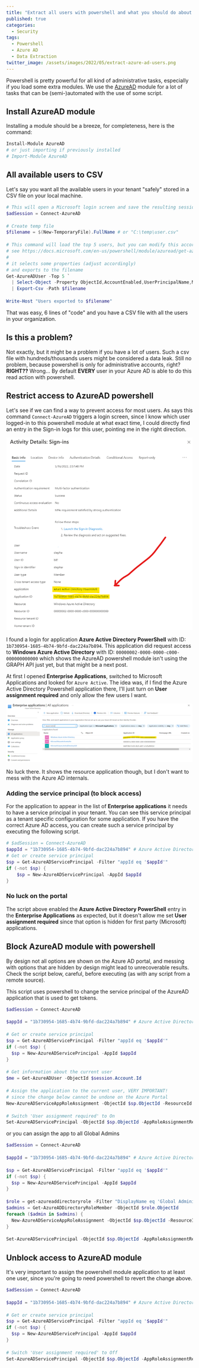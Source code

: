 ```yaml
---
title: "Extract all users with powershell and what you should do about it"
published: true
categories:
  - Security
tags:
  - Powershell
  - Azure AD
  - Data Extraction
twitter_image: /assets/images/2022/05/extract-azure-ad-users.png
---
```


Powershell is pretty powerful for all kind of administrative tasks, especially if you load some extra modules. We use the [AzureAD](https://docs.microsoft.com/en-us/powershell/module/azuread/) module for a lot of tasks that can be (semi-)automated with the use of some script.

<!--more-->

## Install AzureAD module

Installing a module should be a breeze, for completeness, here is the command:

```powershell
Install-Module AzureAD
# or just importing if previously installed
# Import-Module AzureAD
```

## All available users to CSV

Let's say you want all the available users in your tenant "safely" stored in a CSV file on your local machine.

```powershell
# This will open a Microsoft login screen and save the resulting session
$adSession = Connect-AzureAD

# Create temp file
$filename = $(New-TemporaryFile).FullName # or "C:\temp\user.csv"

# This command will load the top 5 users, but you can modify this accordingly
# see https://docs.microsoft.com/en-us/powershell/module/azuread/get-azureaduser
#
# it selects some properties (adjust accordingly)
# and exports to the filename
Get-AzureADUser -Top 5 `
  | Select-Object -Property ObjectId,AccountEnabled,UserPrincipalName,Mail,GivenName,Surname,DisplayName `
  | Export-Csv -Path $filename

Write-Host "Users exported to $filename"
```

That was easy, 6 lines of "code" and you have a CSV file with all the users in your organization.

## Is this a problem?

Not exactly, but it might be a problem if you have a lot of users. Such a csv file with hundreds/thousands users might be considered a data leak.
Still no problem, because powershell is only for administrative accounts, right? **RIGHT??** Wrong... By default **EVERY** user in your Azure AD is able to do this read action with powershell.

## Restrict access to AzureAD powershell

Let's see if we can find a way to prevent access for most users. As says this command `Connect-AzureAD` triggers a login screen, since I know which user logged-in to this powershell module at what exact time, I could directly find an entry in the Sign-in logs for this user, pointing me in the right direction.

![Azure AD Powershell - Sign-in log](/assets/images/2022/05/powershell-azure-ad-signin.png)

I found a login for application **Azure Active Directory PowerShell** with ID: `1b730954-1685-4b74-9bfd-dac224a7b894`.
This application did request access to **Windows Azure Active Directory** with ID: `00000002-0000-0000-c000-000000000000` which shows the AzureAD powershell module isn't using the GRAPH API just yet, but that might be a next post.

At first I opened **Enterprise Applications**, switched to Microsoft Applications and looked for `Azure Active`. The idea was, if I find the Azure Active Directory Powershell application there, I'll just turn on **User assignment required** and only allow the few users I want.

![Azure AD Powershell - Not found](/assets/images/2022/05/powershell-azure-ad-application.png)

No luck there. It shows the resource application though, but I don't want to mess with the Azure AD internals.

### Adding the service principal (to block access)

For the application to appear in the list of **Enterprise applications** it needs to have a service principal in your tenant. You can see this service principal as a tenant specific configuration for some application. If you have the correct Azure AD access, you can create such a service principal by executing the following script.

```powershell
# $adSession = Connect-AzureAD
$appId = "1b730954-1685-4b74-9bfd-dac224a7b894" # Azure Active Directory Powershell
# Get or create service principal
$sp = Get-AzureADServicePrincipal -Filter "appId eq '$appId'"
if (-not $sp) {
    $sp = New-AzureADServicePrincipal -AppId $appId
}
```

### No luck on the portal

The script above enabled the **Azure Active Directory PowerShell** entry in the **Enterprise Applications** as expected, but it doesn't allow me set **User assignment required** since that option is hidden for first party (Microsoft) applications.

## Block AzureAD module with powershell

By design not all options are shown on the Azure AD portal, and messing with options that are hidden by design might lead to unrecoverable results.
Check the script below, careful, before executing (as with any script from a remote source).

This script uses powershell to change the service principal of the AzureAD application that is used to get tokens.

```powershell
$adSession = Connect-AzureAD

$appId = "1b730954-1685-4b74-9bfd-dac224a7b894" # Azure Active Directory Powershell

# Get or create service principal
$sp = Get-AzureADServicePrincipal -Filter "appId eq '$appId'"
if (-not $sp) {
  $sp = New-AzureADServicePrincipal -AppId $appId
}

# Get information about the current user
$me = Get-AzureADUser -ObjectId $session.Account.Id

# Assign the application to the current user, VERY IMPORTANT!
# since the change below cannot be undone on the Azure Portal
New-AzureADServiceAppRoleAssignment -ObjectId $sp.ObjectId -ResourceId $sp.ObjectId -Id ([Guid]::Empty.ToString()) -PrincipalId $me.ObjectId

# Switch 'User assignment required' to On
Set-AzureADServicePrincipal -ObjectId $sp.ObjectId -AppRoleAssignmentRequired $true
```

or you can assign the app to all Global Admins

```powershell
$adSession = Connect-AzureAD

$appId = "1b730954-1685-4b74-9bfd-dac224a7b894" # Azure Active Directory Powershell

$sp = Get-AzureADServicePrincipal -Filter "appId eq '$appId'"
if (-not $sp) {
  $sp = New-AzureADServicePrincipal -AppId $appId
}

$role = get-azureaddirectoryrole -Filter "DisplayName eq 'Global Administrator'"
$admins = Get-AzureADDirectoryRoleMember -ObjectId $role.ObjectId
foreach ($admin in $admins) {
  New-AzureADServiceAppRoleAssignment -ObjectId $sp.ObjectId -ResourceId $sp.ObjectId -Id ([Guid]::Empty.ToString()) -PrincipalId $admin.ObjectId
}

Set-AzureADServicePrincipal -ObjectId $sp.ObjectId -AppRoleAssignmentRequired $true
```

## Unblock access to AzureAD module

It's very important to assign the powershell module application to at least one user, since you're going to need powershell to revert the change above.

```powershell
$adSession = Connect-AzureAD

$appId = "1b730954-1685-4b74-9bfd-dac224a7b894" # Azure Active Directory Powershell

# Get or create service principal
$sp = Get-AzureADServicePrincipal -Filter "appId eq '$appId'"
if (-not $sp) {
  $sp = New-AzureADServicePrincipal -AppId $appId
}

# Switch 'User assignment required' to Off
Set-AzureADServicePrincipal -ObjectId $sp.ObjectId -AppRoleAssignmentRequired $false
```
